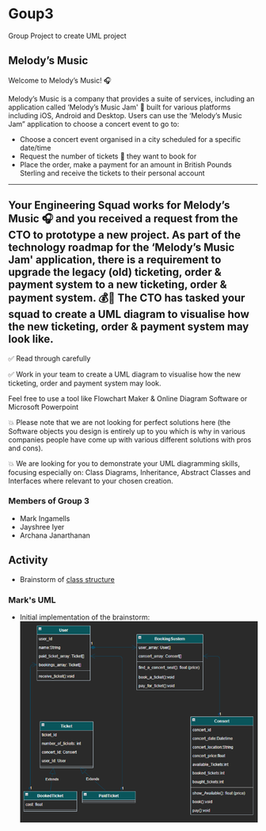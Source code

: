 # Goup3
Group Project to create UML project

## Melody’s Music
Welcome to Melody’s Music! 🎧

Melody’s Music is a company that provides a suite of services, 
including an application called ‘Melody’s Music Jam' 🎵 
built for various platforms including iOS, Android and Desktop.
Users can use the ‘Melody’s Music Jam” application to choose a concert event to go to:
* Choose a concert event organised in a city scheduled for a specific date/time
* Request the number of tickets 🎫 they want to book for
* Place the order, make a payment for an amount in British Pounds Sterling and receive the tickets to their personal account

----

Your Engineering Squad works for Melody’s Music 🎧 and you received a request from the CTO to prototype a new project.
As part of the technology roadmap for the ‘Melody’s Music Jam' application, 
there is a requirement to upgrade the legacy (old) ticketing, 
order & payment system to a new ticketing, order & payment system. 💰🤑 
The CTO has tasked your squad to create a UML diagram to visualise how the new ticketing, order & payment system may look like.
----
✅ Read through carefully

✅ Work in your team to create a UML diagram to visualise how the new ticketing, order and payment system may look.

Feel free to use a tool like Flowchart Maker & Online Diagram Software or Microsoft Powerpoint

💥 Please note that we are not looking for perfect solutions here 
(the Software objects you design is entirely up to you which is why in various companies people have come up with various different solutions with pros and cons).

💥 We are looking for you to demonstrate your UML diagramming skills, focusing especially on: 
Class Diagrams, Inheritance, Abstract Classes and Interfaces where relevant to your chosen creation.

### Members of Group 3
* Mark Ingamells
* Jayshree Iyer
* Archana Janarthanan

## Activity
* Brainstorm of [class structure](docs/brainstorm.md)

### Mark's UML
* Initial implementation of the brainstorm:
![Initial implementation of the brainstorm](docs/Mark/InitialImplementaion.png)

